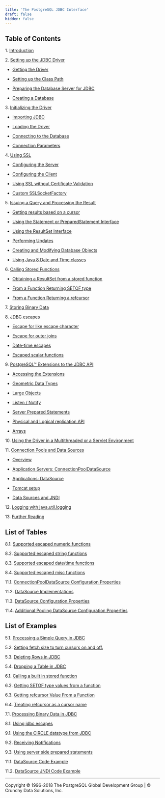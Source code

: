 ```yaml
---
title: 'The PostgreSQL JDBC Interface'
draft: false
hidden: false
---
```


## Table of Contents

​1. [Introduction](intro)

​2. [Setting up the JDBC Driver](setup)

- [Getting the Driver](setup#build)

- [Setting up the Class Path](setup/classpath)

- [Preparing the Database Server for JDBC](setup/prepare)

- [Creating a Database](setup/your-database)

​3. [Initializing the Driver](use)

- [Importing JDBC](use#import)

- [Loading the Driver](use/load)

- [Connecting to the Database](use/connect)

- [Connection Parameters](use/connect#connection-parameters)

​4. [Using SSL](ssl)

- [Configuring the Server](ssl#ssl-server)

- [Configuring the Client](ssl/ssl-client)

- [Using SSL without Certificate Validation](ssl/ssl-client#nonvalidating)

- [Custom SSLSocketFactory](ssl/ssl-factory)

​5. [Issuing a Query and Processing the Result](query)

- [Getting results based on a cursor](query#query-with-cursor)

- [Using the Statement or PreparedStatement Interface](query/statement)

- [Using the ResultSet Interface](query/resultset)

- [Performing Updates](query/update)

- [Creating and Modifying Database Objects](query/ddl)

- [Using Java 8 Date and Time classes](query/java8-date-time)

​6. [Calling Stored Functions](callproc)

- [Obtaining a ResultSet from a stored function](callproc#callproc-resultset)

- [From a Function Returning SETOF type](callproc#callproc-resultset-setof)

- [From a Function Returning a refcursor](callproc#callproc-resultset-refcursor)

​7. [Storing Binary Data](binary-data)

​8. [JDBC escapes](escapes)

- [Escape for like escape character](escapes#like-escape)

- [Escape for outer joins](escapes/outer-joins-escape)

- [Date-time escapes](escapes/escapes-datetime)

- [Escaped scalar functions](escapes/escaped-functions)

​9. [PostgreSQL™ Extensions to the JDBC API](ext)

- [Accessing the Extensions](ext#extensions)

- [Geometric Data Types](ext/geometric)

- [Large Objects](ext/largeobjects)

- [Listen / Notify](ext/listennotify)

- [Server Prepared Statements](ext/server-prepare)

- [Physical and Logical replication API](ext/replication)

- [Arrays](ext/arrays)

​10. [Using the Driver in a Multithreaded or a Servlet Environment](thread)

​11. [Connection Pools and Data Sources](datasource)

- [Overview](datasource#ds-intro)

- [Application Servers: ConnectionPoolDataSource](datasource/ds-cpds)

- [Applications: DataSource](datasource/ds-ds)

- [Tomcat setup](datasource/tomcat)

- [Data Sources and JNDI](datasource/jndi)

​12. [Logging with java.util.logging](logging)

​13. [Further Reading](reading)

## List of Tables

8.1. [Supported escaped numeric functions](escapes/escaped-functions#escape-numeric-functions-table)

8.2. [Supported escaped string functions](escapes/escaped-functions#escape-string-functions-table)

8.3. [Supported escaped date/time functions](escapes/escaped-functions#escape-datetime-functions-table)

8.4. [Supported escaped misc functions](escapes/escaped-functions#escape-misc-functions-table)

11.1. [ConnectionPoolDataSource Configuration Properties](datasource/ds-cpds#ds-cpds-props)

11.2. [DataSource Implementations](datasource/ds-ds#ds-ds-imp)

11.3. [DataSource Configuration Properties](datasource/ds-ds#ds-ds-props)

11.4. [Additional Pooling DataSource Configuration Properties](datasource/ds-ds#ds-ds-xprops)

## List of Examples

5.1. [Processing a Simple Query in JDBC](query#query-example)

5.2. [Setting fetch size to turn cursors on and off.](query#fetchsize-example)

5.3. [Deleting Rows in JDBC](query/update#delete-example)

5.4. [Dropping a Table in JDBC](query/ddl#drop-table-example)

6.1. [Calling a built in stored function](callproc#call-function-example)

6.2. [Getting SETOF type values from a function](callproc#setof-resultset)

6.3. [Getting refcursor Value From a Function](callproc#get-refcursor-from-function-call)

6.4. [Treating refcursor as a cursor name](callproc#refcursor-string-example)

7.1. [Processing Binary Data in JDBC](binary-data#binary-data-example)

8.1. [Using jdbc escapes](escapes#escape-use-example)

9.1. [Using the CIRCLE datatype from JDBC](ext/geometric#geometric-circle-example)

9.2. [Receiving Notifications](ext/listennotify#listen-notify-example)

9.3. [Using server side prepared statements](ext/server-prepare#server-prepared-statement-example)

11.1. [DataSource Code Example](datasource/ds-ds#ds-example)

11.2. [DataSource JNDI Code Example](datasource/jndi#ds-jndi)

* * * * *

Copyright © 1996-2018 The PostgreSQL Global Development Group | © Crunchy Data Solutions, Inc.
